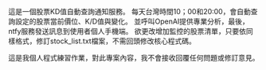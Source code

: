 這是一個股票KD值自動查詢通知服務。
每天台灣時間10；00和20:00，會自動查詢設定的股票當前價位、K/D值與變化。
並呼叫OpenAI提供專業分析，最後，ntfy服務發送訊息到使用者個人手機端。
欲更改增加監控的股票清單，只要依同樣格式，修訂stock_list.txt檔案，不需回頭修改核心程式碼。

這是我個人程式練習作業，對此專案內容，我不會接收回覆任何問題或修訂意見。
